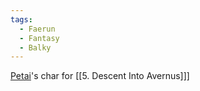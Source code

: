 ```yaml
---
tags:
  - Faerun
  - Fantasy
  - Balky
---
```

[Petai](Petai.md)'s char for [[5. Descent Into Avernus]]]
